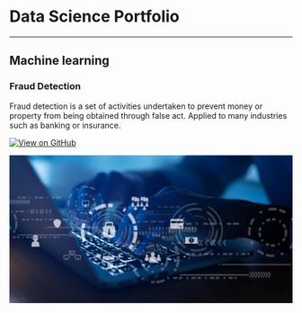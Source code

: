 # Data Science Portfolio
---
## Machine learning

### Fraud Detection

Fraud detection is a set of activities undertaken to prevent money or property from being obtained through false act. Applied to many industries such as banking or insurance.

[![View on GitHub](https://img.shields.io/badge/GitHub-View_on_GitHub-blue?logo=GitHub)](https://github.com/Anubhav0209/fraud_detection)

<center><img src="/assets/img/fraud-detection.jpg"/></center>
